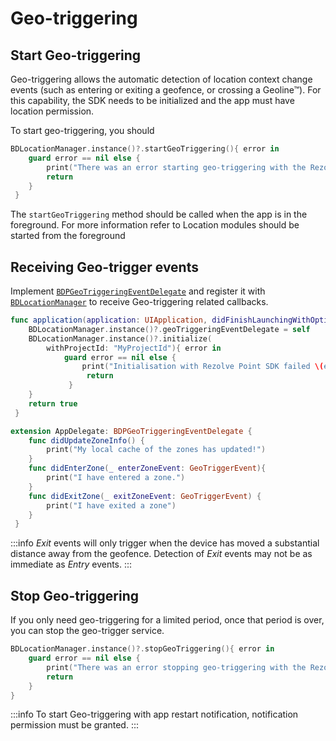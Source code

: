 Geo-triggering
====================

Start Geo-triggering
--------------------

Geo-triggering allows the automatic detection of location context change events (such as entering or exiting a geofence, or crossing a Geoline™). For this capability, the SDK needs to be initialized and the app must have location permission.

To start geo-triggering, you should

```swift
BDLocationManager.instance()?.startGeoTriggering(){ error in
    guard error == nil else {
        print("There was an error starting geo-triggering with the Rezolve Point SDK: \(error.localizedDescription)")
        return
    }
 }
```

The `startGeoTriggering` method should be called when the app is in the foreground. For more information refer to Location modules should be started from the foreground

Receiving Geo-trigger events
----------------------------

Implement [`BDPGeoTriggeringEventDelegate`](https://ios-docs.bluedot.io/Protocols/BDPGeoTriggeringEventDelegate.html) and register it with [`BDLocationManager`](https://ios-docs.bluedot.io/Classes/BDLocationManager.html) to receive Geo-triggering related callbacks.

```swift
func application(application: UIApplication, didFinishLaunchingWithOptions launchOptions: [NSObject: AnyObject]?) -> Bool {
    BDLocationManager.instance()?.geoTriggeringEventDelegate = self
    BDLocationManager.instance()?.initialize(
        withProjectId: "MyProjectId"){ error in
            guard error == nil else {
                print("Initialisation with Rezolve Point SDK failed \(error.localizedDescription)")
                 return
             }
    }
    return true
 }
```

```swift
extension AppDelegate: BDPGeoTriggeringEventDelegate {
    func didUpdateZoneInfo() {
        print("My local cache of the zones has updated!")
    }
    func didEnterZone(_ enterZoneEvent: GeoTriggerEvent){ 
        print("I have entered a zone.")
    }
    func didExitZone(_ exitZoneEvent: GeoTriggerEvent) {
        print("I have exited a zone")
    }
 }
```

:::info
 _Exit_ events will only trigger when the device has moved a substantial distance away from the geofence. Detection of _Exit_ events may not be as immediate as _Entry_ events.
:::

Stop Geo-triggering
-------------------

If you only need geo-triggering for a limited period, once that period is over, you can stop the geo-trigger service.

```swift
BDLocationManager.instance()?.stopGeoTriggering(){ error in
    guard error == nil else {
        print("There was an error stopping geo-triggering with the Rezolve Point SDK: \(error.localizedDescription)")
        return
    }
}
```

:::info
To start Geo-triggering with app restart notification, notification permission must be granted.
:::